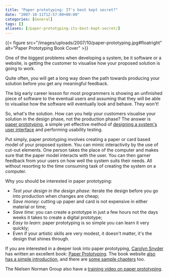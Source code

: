 ```yaml
---
title: "Paper prototyping: IT's best kept secret?"
date: "2007-10-11T12:57:00+00:00"
categories: [General]
tags: []
aliases: [/paper-prototyping-its-best-kept-secret/]
---
```


{{< figure src="/images/uploads/2007/10/paper-prototyping.jpg#floatright" alt="Paper Prototyping Book Cover" >}}

One of the biggest problems when developing a system, be it software or a website, is getting the customer to visualise how your proposed solution is going to work.

Quite often, you will get a long way down the path towards producing your solution before you get any meaningful feedback.

The big early career lesson for most programmers is showing an unfinished piece of software to the eventual users and assuming that they will be able to visualise how the software will eventually look and behave. They won't!

So, what's the solution. How can you help your customers visualise your solution in the design phase, not the production phase? The answer is [paper prototyping](https://en.wikipedia.org/wiki/Paper_prototyping), a simple yet effective method of [designing a system's user interface](http://www.nngroup.com/reports/prototyping/video_stills.html) and performing usability testing.

Put simply, paper prototyping involves creating a paper or card based model of your proposed system. You can mimic interactivity by the use of cut-out elements. One person takes the place of the computer and makes sure that the paper model interacts with the user. You can then garner feedback from your users on how well the system suits their needs. All without resorting to the time consuming task of creating the system on a computer.

Why you should be interested in paper prototyping:

- *Test your design in the design phase*: iterate the design before you go into production when changes are cheap;
- *Save money*: cutting up paper and card is not expensive in either material or time;
- *Save time*: you can create a prototype in just a few hours not the days weeks it takes to create a digital prototype;
- *Easy to learn*: paper prototyping is so simple you can learn it very quickly;
- Even if your artistic skills are very modest, it doesn't matter, it's the design that shines through.

If you are interested in a deeper look into paper prototyping, [Carolyn Snyder](http://www.snyderconsulting.net/) has written an excellent book: [Paper Prototyping](http://www.amazon.com/exec/obidos/tg/detail/-/1558608702/qid=1092056309). The book website [also has a simple introduction](http://www.paperprototyping.com/what.html), and there are [some sample chapters](http://www.paperprototyping.com/download.html) too.

The Nielsen Norman Group also have a [training video on paper prototyping](http://www.nngroup.com/reports/prototyping/).
